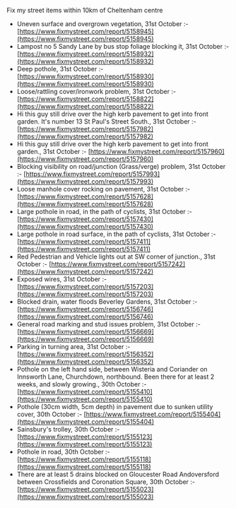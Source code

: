 Fix my street items within 10km of Cheltenham centre

<!-- fix_marker starts -->

- Uneven surface and overgrown vegetation, 31st October :- [https://www.fixmystreet.com/report/5158945](https://www.fixmystreet.com/report/5158945)
- Lampost no 5 Sandy Lane by bus stop foliage blocking it, 31st October :- [https://www.fixmystreet.com/report/5158932](https://www.fixmystreet.com/report/5158932)
- Deep pothole, 31st October :- [https://www.fixmystreet.com/report/5158930](https://www.fixmystreet.com/report/5158930)
- Loose/rattling cover/ironwork problem, 31st October :- [https://www.fixmystreet.com/report/5158822](https://www.fixmystreet.com/report/5158822)
- Hi this guy still drive over the high kerb pavement to get into front garden. It's number 13 St Paul's Street South., 31st October :- [https://www.fixmystreet.com/report/5157982](https://www.fixmystreet.com/report/5157982)
- Hi this guy still drive over the high kerb pavement to get into front garden., 31st October :- [https://www.fixmystreet.com/report/5157960](https://www.fixmystreet.com/report/5157960)
- Blocking visibility on road/junction (Grass/verge) problem, 31st October :- [https://www.fixmystreet.com/report/5157993](https://www.fixmystreet.com/report/5157993)
- Loose manhole cover rocking on pavement, 31st October :- [https://www.fixmystreet.com/report/5157628](https://www.fixmystreet.com/report/5157628)
- Large pothole in road, in the path of cyclists, 31st October :- [https://www.fixmystreet.com/report/5157430](https://www.fixmystreet.com/report/5157430)
- Large pothole in road surface, in the path of cyclists, 31st October :- [https://www.fixmystreet.com/report/5157411](https://www.fixmystreet.com/report/5157411)
- Red Pedestrian and Vehicle lights out at SW corner of junction., 31st October :- [https://www.fixmystreet.com/report/5157242](https://www.fixmystreet.com/report/5157242)
- Exposed wires, 31st October :- [https://www.fixmystreet.com/report/5157203](https://www.fixmystreet.com/report/5157203)
- Blocked drain, water floods Beverley Gardens, 31st October :- [https://www.fixmystreet.com/report/5156746](https://www.fixmystreet.com/report/5156746)
- General road marking and stud issues problem, 31st October :- [https://www.fixmystreet.com/report/5156669](https://www.fixmystreet.com/report/5156669)
- Parking in turning area, 31st October :- [https://www.fixmystreet.com/report/5156352](https://www.fixmystreet.com/report/5156352)
- Pothole on the left hand side, between Wisteria and Coriander on Innsworth Lane, Churchdown, northbound. Been there for at least 2 weeks, and slowly growing., 30th October :- [https://www.fixmystreet.com/report/5155410](https://www.fixmystreet.com/report/5155410)
- Pothole (30cm width, 5cm depth) in pavement due to sunken utility cover, 30th October :- [https://www.fixmystreet.com/report/5155404](https://www.fixmystreet.com/report/5155404)
- Sainsbury's trolley, 30th October :- [https://www.fixmystreet.com/report/5155123](https://www.fixmystreet.com/report/5155123)
- Pothole in road, 30th October :- [https://www.fixmystreet.com/report/5155118](https://www.fixmystreet.com/report/5155118)
- There are at least 5 drains blocked on Gloucester Road Andoversford between Crossfields and Coronation Square, 30th October :- [https://www.fixmystreet.com/report/5155023](https://www.fixmystreet.com/report/5155023)

<!-- fix_marker ends -->